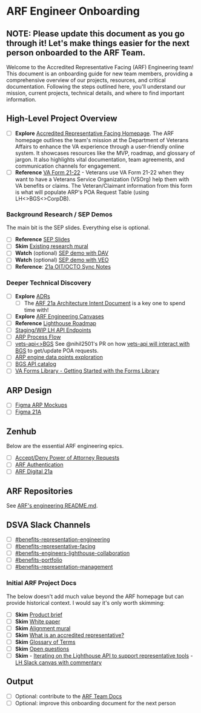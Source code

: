 # ARF Engineer Onboarding

## NOTE: Please update this document as you go through it! Let's make things easier for the next person onboarded to the ARF Team.

Welcome to the Accredited Representative Facing (ARF) Engineering team! This document is an onboarding guide for new team members, providing a comprehensive overview of our projects, resources, and critical documentation. Following the steps outlined here, you'll understand our mission, current projects, technical details, and where to find important information.

## High-Level Project Overview

- [ ] **Explore** [Accredited Representative Facing Homepage](https://github.com/department-of-veterans-affairs/va.gov-team/tree/master/products/accredited-representative-facing). The ARF homepage outlines the team's mission at the Department of Veterans Affairs to enhance the VA experience through a user-friendly online system. It showcases resources like the MVP, roadmap, and glossary of jargon. It also highlights vital documentation, team agreements, and communication channels for engagement.
- [ ] **Reference** [VA Form 21-22](https://www.vba.va.gov/pubs/forms/vba-21-22-are.pdf) - Veterans use VA Form 21-22 when they want to have a Veterans Service Organization (VSOrg) help them with VA benefits or claims. The Veteran/Claimant information from this form is what will populate ARP's POA Request Table (using LH<>BGS<>CorpDB).

### Background Research / SEP Demos

The main bit is the SEP slides. Everything else is optional.

- [ ] **Reference** [SEP Slides](https://docs.google.com/presentation/d/1aDd9MVh-fg8bl040WeEAX_-0sZBnTntkgfhl1LEGxbg/edit#slide=id.g2b70658ac6f_1_65)
- [ ] **Skim** [Existing research mural](https://app.mural.co/t/departmentofveteransaffairs9999/m/departmentofveteransaffairs9999/1695929155059/a302158eccec694ec7089bd6a02954421721987d?sender=ua71936780d8bc9a2d2b29830)
- [ ] **Watch** (optional) [SEP demo with DAV](https://dvagov.sharepoint.com/:v:/s/vaabdvro/Ee3gR_HqQ45CnY4OO5URNgYBJ-4haXSIx60F8Mmwz0MzPw?e=uJTLu9&nav=eyJyZWZlcnJhbEluZm8iOnsicmVmZXJyYWxBcHAiOiJTdHJlYW1XZWJBcHAiLCJyZWZlcnJhbFZpZXciOiJTaGFyZURpYWxvZy1MaW5rIiwicmVmZXJyYWxBcHBQbGF0Zm9ybSI6IldlYiIsInJlZmVycmFsTW9kZSI6InZpZXcifX0%3D)
- [ ] **Watch** (optional) [SEP demo with VEO](https://dvagov.sharepoint.com/:v:/r/sites/vaabdvro/Shared%20Documents/Accredited%20Representative%20Facing/Research/SEP%20Demos/SEP%20Demo%20with%20CTO-20231208_111227-Meeting%20Recording.mp4?csf=1&web=1&e=a3abDH)
- [ ] **Reference**: [21a OIT/OCTO Sync Notes](https://dsva.slack.com/docs/T03FECE8V/F077TCRJTR6)

### Deeper Technical Discovery

- [ ] **Explore** [ADRs](https://github.com/department-of-veterans-affairs/va.gov-team/tree/master/products/accredited-representative-facing/engineering/ADRs)
   - [ ] The [ARF 21a Architecture Intent Document](https://github.com/department-of-veterans-affairs/va.gov-team/blob/master/products/accredited-representative-facing/engineering/ADRs/arp-architecture-intent-meeting.md) is a key one to spend time with!
- [ ] **Explore** [ARF Engineering Canvases](https://dsva.slack.com/docs/T03FECE8V/F06HU14UKQC)
- [ ] **Reference** [Lighthouse Roadmap](https://app.mural.co/t/departmentofveteransaffairs9999/m/departmentofveteransaffairs9999/1705440431964/42ea71b5405cda62ed44e95794facd94d8d266a0?sender=u44da4f823ec94118a7079396)
- [ ] [Staging/WIP LH API Endpoints](https://staging-developer.va.gov/explore/api/benefits-claims/docs?version=current)
- [ ] [ARP Process Flow](https://app.mural.co/t/departmentofveteransaffairs9999/m/departmentofveteransaffairs9999/1709071900155/9d5180a5134a76b7a9a0165a6cd56a892ad1b6a1?sender=u44da4f823ec94118a7079396)
- [ ] [vets-api<>BGS](https://github.com/department-of-veterans-affairs/vets-api/pull/16125/files#diff-bbca7a11ca641e8acf38c4bbd5f52808ac6f6eba817f149b9c8ecbb742f04f2e) See @nihil2501's PR on how [vets-api will interact with BGS](https://github.com/department-of-veterans-affairs/vets-api/pull/16125/files#diff-bbca7a11ca641e8acf38c4bbd5f52808ac6f6eba817f149b9c8ecbb742f04f2e) to get/update POA requests.
- [ ] [ARP engine data points exploration](https://docs.google.com/spreadsheets/d/1qPpJQ5IVbAU9xQLiEz_WSqdFPfuUNuGTz8nQo7khB-A/edit#gid=0)
- [ ] [BGS API catalog](https://github.com/department-of-veterans-affairs/bgs-catalog/blob/main/VDC/ManageRepresentativeService/ManageRepresentativePortBinding)
- [ ] [VA Forms Library - Getting Started with the Forms Library](https://depo-platform-documentation.scrollhelp.site/developer-docs/va-forms-library-getting-started-with-the-forms-li)

## ARP Design

- [ ] [Figma ARP Mockups](https://www.figma.com/file/C3sdnDf8anVqXVdmiCWwq8/%F0%9F%9A%A7-Accredited-Rep-Facing?type=design&node-id=0-146&mode=design&t=ruvFknOZtWOzmZZP-0)
- [ ] [Figma 21A](https://www.figma.com/design/2afIGOMII0uRI5ck1dWo1w/Form-21a---Apply-for-Accreditation-(CA-%26-Attorneys)?node-id=10-10419&t=b9VYiJwClgSQ6TSl-0)

## Zenhub

Below are the essential ARF engineering epics.

- [ ] [Accept/Deny Power of Attorney Requests](https://app.zenhub.com/workspaces/accredited-representative-facing-team-65453a97a9cc36069a2ad1d6/issues/gh/department-of-veterans-affairs/va.gov-team/78472)
- [ ] [ARF Authentication](https://app.zenhub.com/workspaces/accredited-representative-facing-team-65453a97a9cc36069a2ad1d6/issues/gh/department-of-veterans-affairs/va.gov-team/75746)
- [ ] [ARF Digital 21a](https://app.zenhub.com/workspaces/accredited-representative-facing-team-65453a97a9cc36069a2ad1d6/issues/gh/department-of-veterans-affairs/va.gov-team/83627)

## ARF Repositories

See [ARF's engineering README.md](/products/accredited-representative-facing/engineering/README.md).

## DSVA Slack Channels

- [ ] [#benefits-representation-engineering](https://dsva.slack.com/archives/C06ABHUNBRS)
- [ ] [#benefits-representative-facing](https://dsva.slack.com/archives/C05SUUM4GAW)
- [ ] [#benefits-engineers-lighthouse-collaboration](https://dsva.slack.com/archives/C063D0M76HX)
- [ ] [#benefits-portfolio](https://dsva.slack.com/archives/C055573C508)
- [ ] [#benefits-representation-management](https://dsva.slack.com/archives/C05L6HSJLHM)

### Initial ARF Project Docs

The below doesn't add much value beyond the ARF homepage but can provide historical context. I would say it's only worth skimming:

- [ ] **Skim** [Product brief](https://docs.google.com/document/d/17yZF0USxhFP6aCuy4QL-sf-fpBxUx7KwCoCDnvKIDNE/edit)
- [ ] **Skim** [White paper](https://docs.google.com/document/d/1BBaYQ3FEwsNbjCLw9s7hSMIIj42eDLvixX8w4yoCfiY/edit)
- [ ] **Skim** [Alignment mural](https://app.mural.co/t/departmentofveteransaffairs9999/m/departmentofveteransaffairs9999/1698946005167/83f2b6b79d93fcdd9d13ef9431167c9804852a9d?sender=u513eeac34c563a9cc9834127)
- [ ] **Skim** [What is an accredited representative?](https://www.benefits.va.gov/vso/)
- [ ] **Skim** [Glossary of Terms](https://github.com/department-of-veterans-affairs/va.gov-team/blob/master/products/accredited-representation-management/research/terminology-definitions.md)
- [ ] **Skim** [Open questions](https://docs.google.com/document/d/1qQjq5IEMGW4ZDPdDI22LuBY6JxFiuUzNgty4KqRX5q8/edit#heading=h.hc4r5od8cxww)
- [ ] **Skim**  - [Iterating on the Lighthouse API to support representative tools](https://docs.google.com/document/d/10uq87LqFWVPzr9J2eYeBmWnCqhv9xmchrndSeU6Kr0c/edit#heading=h.bwy7w8s83fxd) - [LH Slack canvas with commentary](https://dsva.slack.com/docs/T03FECE8V/F062AE3BJ4R)

## Output

- [ ] Optional: contribute to the [ARF Team Docs](products/accredited-representative-facing)
- [ ] Optional: improve this onboarding document for the next person
